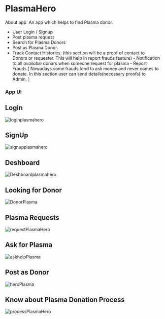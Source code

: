 # PlasmaHero
About app: 
An app which helps to find Plasma donor. 
- User Login / Signup
- Post plasma request 
- Search for Plasma Donors 
- Post as Plasma Donor. 
- Track Contact Histories. (this section will be a proof of contact to Donors or requester. This will help in report frauds feature) - Notification to all *available* donars when someone request for plasma - Report Frauds [ Nowadays some frauds tend to ask money and never comes to donate. In this section user can send details(necessary proofs) to Admin. ]
### App UI
## Login
![loginplasmahero](https://user-images.githubusercontent.com/81440732/121237745-32b28f80-c8b9-11eb-8c68-d898ba31bd2f.jpg)
## SignUp
![signupplasmahero](https://user-images.githubusercontent.com/81440732/121237830-4827b980-c8b9-11eb-8184-55d8b1433161.jpg)
## Deshboard
![Deshboardplasmahero](https://user-images.githubusercontent.com/81440732/121237899-5a095c80-c8b9-11eb-9651-e8834fd3964d.jpg)
## Looking for Donor
![DonorPlasma](https://user-images.githubusercontent.com/81440732/121237947-6a213c00-c8b9-11eb-85c2-ff398f20942f.jpg)
## Plasma Requests
![requestPlasmaHero](https://user-images.githubusercontent.com/81440732/121238041-7e653900-c8b9-11eb-8b45-39b422550a40.jpg)
## Ask for Plasma
![askhelpPlasma](https://user-images.githubusercontent.com/81440732/121238234-b2d8f500-c8b9-11eb-917d-74551ab2d832.jpg)
## Post as Donor
![heroPlasma](https://user-images.githubusercontent.com/81440732/121238326-cb490f80-c8b9-11eb-9ec3-3528e65c2d04.jpg)
## Know about Plasma Donation Process
![processPlasmaHero](https://user-images.githubusercontent.com/81440732/121238388-df8d0c80-c8b9-11eb-98b5-ad7aef557e68.jpg)


